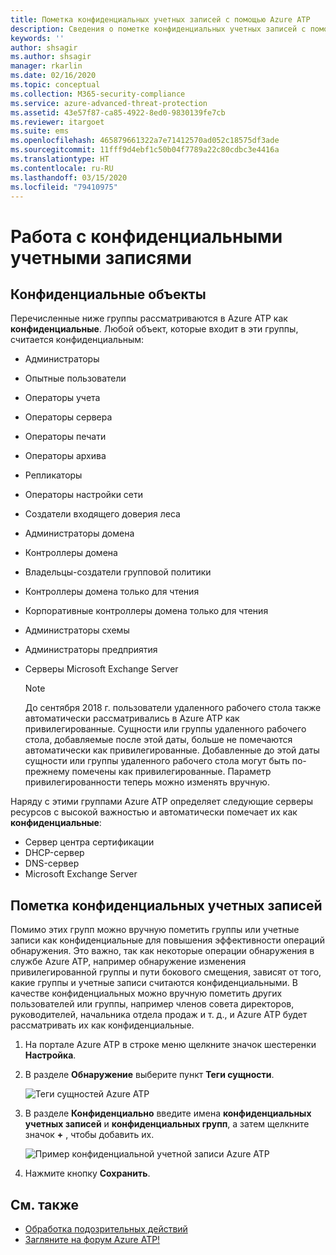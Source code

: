 ```yaml
---
title: Пометка конфиденциальных учетных записей с помощью Azure ATP
description: Сведения о пометке конфиденциальных учетных записей с помощью с помощью Azure Advanced Threat Protection (ATP)
keywords: ''
author: shsagir
ms.author: shsagir
manager: rkarlin
ms.date: 02/16/2020
ms.topic: conceptual
ms.collection: M365-security-compliance
ms.service: azure-advanced-threat-protection
ms.assetid: 43e57f87-ca85-4922-8ed0-9830139fe7cb
ms.reviewer: itargoet
ms.suite: ems
ms.openlocfilehash: 465879661322a7e71412570ad052c18575df3ade
ms.sourcegitcommit: 11fff9d4ebf1c50b04f7789a22c80cdbc3e4416a
ms.translationtype: HT
ms.contentlocale: ru-RU
ms.lasthandoff: 03/15/2020
ms.locfileid: "79410975"
---
```

# <a name="working-with-sensitive-accounts"></a>Работа с конфиденциальными учетными записями

## <a name="sensitive-entities"></a>Конфиденциальные объекты

Перечисленные ниже группы рассматриваются в Azure ATP как **конфиденциальные**. Любой объект, которые входит в эти группы, считается конфиденциальным:

- Администраторы
- Опытные пользователи
- Операторы учета
- Операторы сервера
- Операторы печати
- Операторы архива
- Репликаторы
- Операторы настройки сети
- Создатели входящего доверия леса
- Администраторы домена
- Контроллеры домена
- Владельцы-создатели групповой политики
- Контроллеры домена только для чтения
- Корпоративные контроллеры домена только для чтения
- Администраторы схемы
- Администраторы предприятия
- Серверы Microsoft Exchange Server

  > [!NOTE]
  > До сентября 2018 г. пользователи удаленного рабочего стола также автоматически рассматривались в Azure ATP как привилегированные. Сущности или группы удаленного рабочего стола, добавляемые после этой даты, больше не помечаются автоматически как привилегированные. Добавленные до этой даты сущности или группы удаленного рабочего стола могут быть по-прежнему помечены как привилегированные. Параметр привилегированности теперь можно изменять вручную.

Наряду с этими группами Azure ATP определяет следующие серверы ресурсов с высокой важностью и автоматически помечает их как **конфиденциальные**:

- Сервер центра сертификации
- DHCP-сервер
- DNS-сервер
- Microsoft Exchange Server

## <a name="tagging-sensitive-accounts"></a>Пометка конфиденциальных учетных записей

Помимо этих групп можно вручную пометить группы или учетные записи как конфиденциальные для повышения эффективности операций обнаружения. Это важно, так как некоторые операции обнаружения в службе Azure ATP, например обнаружение изменения привилегированной группы и пути бокового смещения, зависят от того, какие группы и учетные записи считаются конфиденциальными. В качестве конфиденциальных можно вручную пометить других пользователей или группы, например членов совета директоров, руководителей, начальника отдела продаж и т. д., и Azure ATP будет рассматривать их как конфиденциальные.

1. На портале Azure ATP в строке меню щелкните значок шестеренки **Настройка**.

1. В разделе **Обнаружение** выберите пункт **Теги сущности**.

    ![Теги сущностей Azure ATP](media/entity-tags.png)

1. В разделе **Конфиденциально** введите имена **конфиденциальных учетных записей** и **конфиденциальных групп**, а затем щелкните значок **+** , чтобы добавить их.

    ![Пример конфиденциальной учетной записи Azure ATP](media/sensitive-account-sample.png)

1. Нажмите кнопку **Сохранить**.

## <a name="see-also"></a>См. также

- [Обработка подозрительных действий](working-with-suspicious-activities.md)
- [Загляните на форум Azure ATP!](https://aka.ms/azureatpcommunity)
